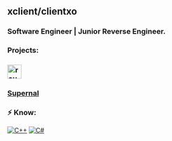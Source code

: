 ## xclient/clientxo

### Software Engineer | Junior Reverse Engineer.

### Projects:
### [<img width="32" height="32" alt="rounded_image_radius80" src="https://github.com/user-attachments/assets/d62361a2-bd4a-4b24-a906-018872befbb6" />](t.me/SupernalRB)
### [Supernal](t.me/SupernalRB)

### ⚡ Know:
[![C++](https://img.shields.io/badge/-C++-black?logo=cplusplus)](https://wikipedia.org/wiki/C++)
[![C#](https://img.shields.io/badge/-C%23-black?logo=cs)](https://wikipedia.org/wiki/C_Sharp_(programming_language))
